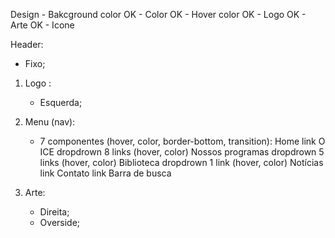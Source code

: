 Design 
    - Bakcground color OK 
    - Color OK
    - Hover color OK 
    - Logo OK 
    - Arte OK
    - Icone 

Header: 
- Fixo;
 1. Logo : 
    - Esquerda; 

2. Menu (nav): 
    - 7 componentes (hover, color, border-bottom, transition): 
        Home
            link
        O ICE 
            dropdrown
                8 links (hover, color)
        Nossos programas 
            dropdrown 
                5 links (hover, color)
        Biblioteca
            dropdrown
                1 link (hover, color)
        Notícias 
            link
        Contato
            link 
        Barra de busca 

3. Arte: 
    - Direita;
    - Overside;